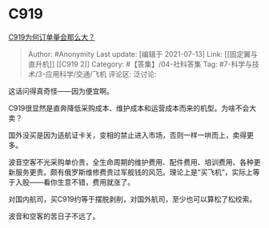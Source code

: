# C919
[C919为何订单量会那么大？](https://www.zhihu.com/question/37103581/answer/1994503005)

> Author: #Anonymity
> Last update: [编辑于 2021-07-13]
> Link: [[固定翼与直升机]] [[C919 2]]
> Category: #【答集】/04-社科答集
> Tag: #7-科学与技术/3-应用科学/交通/飞机
> 评论区:
> 泛讨论:

这话问得真奇怪——因为便宜啊。

C919很显然是直奔降低采购成本、维护成本和运营成本而来的机型。为啥不会大卖？

国外没买是因为适航证卡关，变相的禁止进入市场，否则一样一哄而上，卖得更多。

波音空客不光采购单价贵，全生命周期的维护费用、配件费用、培训费用、各种更新服务更贵。颇有俄罗斯维修费贵过军舰钱的风范。理论上是“买飞机”，实际上等于入股——看你生意不错，费用就涨了。

对国内航司，买C919约等于摆脱剥削，对国外航司，至少也可以算松了松绞索。

波音和空客的苦日子不远了。
